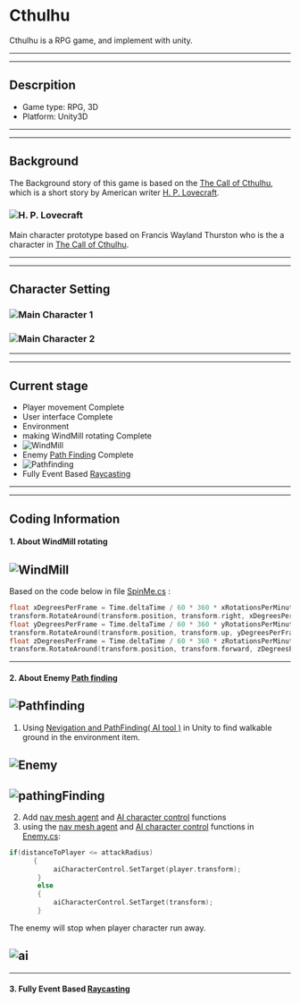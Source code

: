 # Cthulhu

Cthulhu is a RPG game, and implement with unity.

---
---

## Descrpition

 - Game type: RPG, 3D
 - Platform: Unity3D

---
---

## Background
The Background story of this game is based on the [The Call of Cthulhu](https://en.wikipedia.org/wiki/The_Call_of_Cthulhu), which is a short story by American writer [H. P. Lovecraft](https://en.wikipedia.org/wiki/H._P._Lovecraft).
### ![H. P. Lovecraft](store/H._P._Lovecraft,_June_1934.jpg)

Main character prototype based on Francis Wayland Thurston who is the a character in [The Call of Cthulhu](https://en.wikipedia.org/wiki/The_Call_of_Cthulhu).

---
---

## Character Setting
### ![Main Character 1](store/Pj01.jpg)
### ![Main Character 2](store/Pj02.jpg)

---
---

## Current stage
 - Player movement Complete
 - User interface Complete
 - Environment
  -  making WindMill rotating Complete
  - ![WindMill](store/WindMill.png)
 - Enemy [Path Finding](https://en.wikipedia.org/wiki/Pathfinding) Complete
 - ![Pathfinding](store/pathfinding.png)
 - Fully Event Based [Raycasting](https://en.wikipedia.org/wiki/Ray_casting)


---
---

## Coding Information
#### 1. About WindMill rotating
## ![WindMill](store/WindMill.png)
Based on the code below in file [SpinMe.cs](https://github.com/DaBaiHao/Cthulhu/blob/master/Cthulhu/Assets/Utility/SpinMe.cs) :

``` C
float xDegreesPerFrame = Time.deltaTime / 60 * 360 * xRotationsPerMinute;
transform.RotateAround(transform.position, transform.right, xDegreesPerFrame);
float yDegreesPerFrame = Time.deltaTime / 60 * 360 * yRotationsPerMinute;
transform.RotateAround(transform.position, transform.up, yDegreesPerFrame);
float zDegreesPerFrame = Time.deltaTime / 60 * 360 * zRotationsPerMinute;
transform.RotateAround(transform.position, transform.forward, zDegreesPerFrame);
```

---
#### 2. About Enemy [Path finding](https://en.wikipedia.org/wiki/Pathfinding)
## ![Pathfinding](store/pathfinding.png)
1. Using [Nevigation and PathFinding( AI tool )](https://docs.unity3d.com/Manual/Navigation.html) in Unity to find walkable ground in the environment item.
## ![Enemy](store/enemy.png)
## ![pathingFinding](store/pathingFinding.png)

2. Add [nav mesh agent](https://docs.unity3d.com/ScriptReference/AI.NavMeshAgent.html) and [AI character control](https://answers.unity.com/questions/139191/make-ai-move-using-charactercontrollermove-instead.html) functions
3. using the [nav mesh agent](https://docs.unity3d.com/ScriptReference/AI.NavMeshAgent.html) and [AI character control](https://answers.unity.com/questions/139191/make-ai-move-using-charactercontrollermove-instead.html) functions in  [Enemy.cs](https://github.com/DaBaiHao/Cthulhu/blob/master/Cthulhu/Assets/Scenes/Enemy/Enemy.cs):

``` C
if(distanceToPlayer <= attackRadius)
      {
           aiCharacterControl.SetTarget(player.transform);
       }
       else
       {
           aiCharacterControl.SetTarget(transform);
       }

```
The enemy will stop when player character run away.
## ![ai](store/ai.png)

---
#### 3. Fully Event Based [Raycasting](https://en.wikipedia.org/wiki/Ray_casting)
